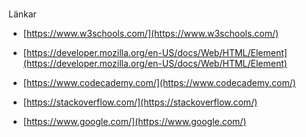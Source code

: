 ###
 Länkar

- [https://www.w3schools.com/](https://www.w3schools.com/)
- [https://developer.mozilla.org/en-US/docs/Web/HTML/Element](https://developer.mozilla.org/en-US/docs/Web/HTML/Element)
- [https://www.codecademy.com/](https://www.codecademy.com/)
- [https://stackoverflow.com/](https://stackoverflow.com/)

- [https://www.google.com/](https://www.google.com/)

